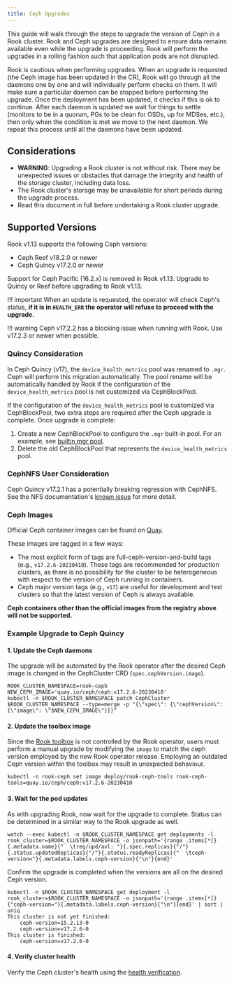 ```yaml
---
title: Ceph Upgrades
---
```


This guide will walk through the steps to upgrade the version of Ceph in a Rook cluster.
Rook and Ceph upgrades are designed to ensure data remains available even while
the upgrade is proceeding. Rook will perform the upgrades in a rolling fashion
such that application pods are not disrupted.

Rook is cautious when performing upgrades. When an upgrade is requested (the Ceph image has been
updated in the CR), Rook will go through all the daemons one by one and will individually perform
checks on them. It will make sure a particular daemon can be stopped before performing the upgrade.
Once the deployment has been updated, it checks if this is ok to continue. After each daemon is
updated we wait for things to settle (monitors to be in a quorum, PGs to be clean for OSDs, up for
MDSes, etc.), then only when the condition is met we move to the next daemon. We repeat this process
until all the daemons have been updated.

## Considerations

* **WARNING**: Upgrading a Rook cluster is not without risk. There may be unexpected issues or
  obstacles that damage the integrity and health of the storage cluster, including data loss.
* The Rook cluster's storage may be unavailable for short periods during the upgrade process.
* Read this document in full before undertaking a Rook cluster upgrade.

## Supported Versions

Rook v1.13 supports the following Ceph versions:

* Ceph Reef v18.2.0 or newer
* Ceph Quincy v17.2.0 or newer

Support for Ceph Pacific (16.2.x) is removed in Rook v1.13. Upgrade to Quincy or Reef before upgrading
to Rook v1.13.

!!! important
    When an update is requested, the operator will check Ceph's status,
    **if it is in `HEALTH_ERR` the operator will refuse to proceed with the upgrade.**

!!! warning
    Ceph v17.2.2 has a blocking issue when running with Rook. Use v17.2.3 or newer when possible.

### Quincy Consideration

In Ceph Quincy (v17), the `device_health_metrics` pool was renamed to `.mgr`. Ceph will perform this
migration automatically. The pool rename will be automatically handled by Rook if the configuration
of the `device_health_metrics` pool is not customized via CephBlockPool.

If the configuration of the `device_health_metrics` pool is customized via CephBlockPool, two extra
steps are required after the Ceph upgrade is complete. Once upgrade is complete:

1. Create a new CephBlockPool to configure the `.mgr` built-in pool. For an example, see
   [builtin mgr pool](https://github.com/rook/rook/blob/master/deploy/examples/pool-builtin-mgr.yaml).
2. Delete the old CephBlockPool that represents the `device_health_metrics` pool.

### CephNFS User Consideration

Ceph Quincy v17.2.1 has a potentially breaking regression with CephNFS. See the NFS documentation's
[known issue](../CRDs/ceph-nfs-crd.md#ceph-v1721) for more detail.

### Ceph Images

Official Ceph container images can be found on [Quay](https://quay.io/repository/ceph/ceph?tab=tags).

These images are tagged in a few ways:

* The most explicit form of tags are full-ceph-version-and-build tags (e.g., `v17.2.6-20230410`).
  These tags are recommended for production clusters, as there is no possibility for the cluster to
  be heterogeneous with respect to the version of Ceph running in containers.
* Ceph major version tags (e.g., `v17`) are useful for development and test clusters so that the
  latest version of Ceph is always available.

**Ceph containers other than the official images from the registry above will not be supported.**

### Example Upgrade to Ceph Quincy

#### **1. Update the Ceph daemons**

The upgrade will be automated by the Rook operator after the desired Ceph image is changed in the
CephCluster CRD (`spec.cephVersion.image`).

```console
ROOK_CLUSTER_NAMESPACE=rook-ceph
NEW_CEPH_IMAGE='quay.io/ceph/ceph:v17.2.6-20230410'
kubectl -n $ROOK_CLUSTER_NAMESPACE patch CephCluster $ROOK_CLUSTER_NAMESPACE --type=merge -p "{\"spec\": {\"cephVersion\": {\"image\": \"$NEW_CEPH_IMAGE\"}}}"
```

#### **2. Update the toolbox image**

Since the [Rook toolbox](https://rook.io/docs/rook/latest/Troubleshooting/ceph-toolbox/) is not controlled by
the Rook operator, users must perform a manual upgrade by modifying the `image` to match the ceph version
employed by the new Rook operator release. Employing an outdated Ceph version within the toolbox may result
in unexpected behaviour.

```console
kubectl -n rook-ceph set image deploy/rook-ceph-tools rook-ceph-tools=quay.io/ceph/ceph:v17.2.6-20230410
```

#### **3. Wait for the pod updates**

As with upgrading Rook, now wait for the upgrade to complete. Status can be determined in a similar
way to the Rook upgrade as well.

```console
watch --exec kubectl -n $ROOK_CLUSTER_NAMESPACE get deployments -l rook_cluster=$ROOK_CLUSTER_NAMESPACE -o jsonpath='{range .items[*]}{.metadata.name}{"  \treq/upd/avl: "}{.spec.replicas}{"/"}{.status.updatedReplicas}{"/"}{.status.readyReplicas}{"  \tceph-version="}{.metadata.labels.ceph-version}{"\n"}{end}'
```

Confirm the upgrade is completed when the versions are all on the desired Ceph version.

```console
kubectl -n $ROOK_CLUSTER_NAMESPACE get deployment -l rook_cluster=$ROOK_CLUSTER_NAMESPACE -o jsonpath='{range .items[*]}{"ceph-version="}{.metadata.labels.ceph-version}{"\n"}{end}' | sort | uniq
This cluster is not yet finished:
    ceph-version=15.2.13-0
    ceph-version=v17.2.6-0
This cluster is finished:
    ceph-version=v17.2.6-0
```

#### **4. Verify cluster health**

Verify the Ceph cluster's health using the [health verification](health-verification.md).
